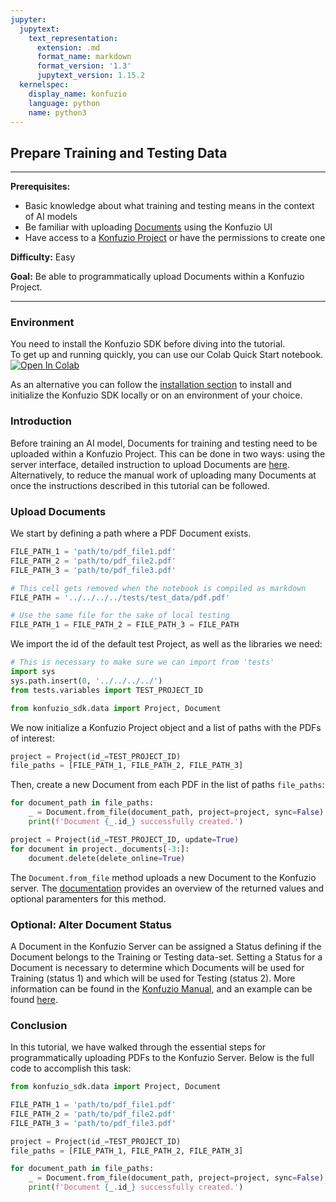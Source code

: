 ```yaml
---
jupyter:
  jupytext:
    text_representation:
      extension: .md
      format_name: markdown
      format_version: '1.3'
      jupytext_version: 1.15.2
  kernelspec:
    display_name: konfuzio
    language: python
    name: python3
---
```


## Prepare Training and Testing Data

---

**Prerequisites:**
- Basic knowledge about what training and testing means in the context of AI models
- Be familiar with uploading [Documents](https://help.konfuzio.com/modules/documents/index.html) using the Konfuzio UI
- Have access to a [Konfuzio Project](https://help.konfuzio.com/modules/projects/index.html) or have the permissions to create one

**Difficulty:** Easy

**Goal:** Be able to programmatically upload Documents within a Konfuzio Project.

---

### Environment
You need to install the Konfuzio SDK before diving into the tutorial. \
To get up and running quickly, you can use our Colab Quick Start notebook. \
<a href="https://colab.research.google.com/github/konfuzio-ai/konfuzio-sdk/blob/master/notebooks/Quick_start_template_for_Konfuzio_SDK.ipynb" target="_parent"><img src="https://colab.research.google.com/assets/colab-badge.svg" alt="Open In Colab"/></a>

As an alternative you can follow the [installation section](../get_started.html#install-sdk) to install and initialize the Konfuzio SDK locally or on an environment of your choice.

### Introduction
Before training an AI model, Documents for training and testing need to be uploaded within a Konfuzio Project. This can be done in two ways: using the server interface, detailed instruction to upload Documents are [here](https://help.konfuzio.com/modules/documents/index.html). Alternatively, to reduce the manual work of uploading many Documents at once the instructions described in this tutorial can be followed.


### Upload Documents


We start by defining a path where a PDF Document exists.

```python tags=["skip-execution", "nbval-skip"]
FILE_PATH_1 = 'path/to/pdf_file1.pdf'
FILE_PATH_2 = 'path/to/pdf_file2.pdf'
FILE_PATH_3 = 'path/to/pdf_file3.pdf'
```

```python tags=["remove-cell"]
# This cell gets removed when the notebook is compiled as markdown
FILE_PATH = '../../../../tests/test_data/pdf.pdf'

# Use the same file for the sake of local testing
FILE_PATH_1 = FILE_PATH_2 = FILE_PATH_3 = FILE_PATH
```

We import the id of the default test Project, as well as the libraries we need:

```python tags=["remove-cell"]
# This is necessary to make sure we can import from 'tests'
import sys
sys.path.insert(0, '../../../../')
from tests.variables import TEST_PROJECT_ID
```

```python
from konfuzio_sdk.data import Project, Document
```

We now initialize a Konfuzio Project object and a list of paths with the PDFs of interest: 

```python tags=["remove-output"]
project = Project(id_=TEST_PROJECT_ID)
file_paths = [FILE_PATH_1, FILE_PATH_2, FILE_PATH_3]
```

Then, create a new Document from each PDF in the list of paths `file_paths`:

```python
for document_path in file_paths:
    _ = Document.from_file(document_path, project=project, sync=False)
    print(f'Document {_.id_} successfully created.')
```
```python tags=["remove-cell"]
project = Project(id_=TEST_PROJECT_ID, update=True)
for document in project._documents[-3:]:
    document.delete(delete_online=True)
```
The `Document.from_file` method uploads a new Document to the Konfuzio server. The [documentation](https://dev.konfuzio.com/sdk/sourcecode.html#document) provides an overview of the returned values and optional paramenters for this method.

<!-- #region link="get_started.html#modify-document" -->
### Optional: Alter Document Status
A Document in the Konfuzio Server can be assigned a Status defining if the Document belongs to the Training or Testing data-set. Setting a Status for a Document is necessary to determine which Documents will be used for Training (status 1) and which will be used for Testing (status 2). More information can be found in the [Konfuzio Manual](https://help.konfuzio.com/modules/documents/index.html#id1), and an example can be found [here](https://dev.konfuzio.com/sdk/get_started.html#modify-document).
<!-- #endregion -->

### Conclusion
In this tutorial, we have walked through the essential steps for programmatically uploading PDFs to the Konfuzio Server. Below is the full code to accomplish this task:

```python tags=["skip-execution", "nbval-skip"]
from konfuzio_sdk.data import Project, Document

FILE_PATH_1 = 'path/to/pdf_file1.pdf'
FILE_PATH_2 = 'path/to/pdf_file2.pdf'
FILE_PATH_3 = 'path/to/pdf_file3.pdf'

project = Project(id_=TEST_PROJECT_ID)
file_paths = [FILE_PATH_1, FILE_PATH_2, FILE_PATH_3]

for document_path in file_paths:
    _ = Document.from_file(document_path, project=project, sync=False)
    print(f'Document {_.id_} successfully created.')
```
